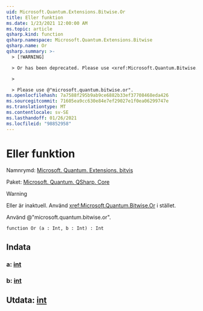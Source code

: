 ```yaml
---
uid: Microsoft.Quantum.Extensions.Bitwise.Or
title: Eller funktion
ms.date: 1/23/2021 12:00:00 AM
ms.topic: article
qsharp.kind: function
qsharp.namespace: Microsoft.Quantum.Extensions.Bitwise
qsharp.name: Or
qsharp.summary: >-
  > [!WARNING]

  > Or has been deprecated. Please use <xref:Microsoft.Quantum.Bitwise.Or> instead.

  >

  > Please use @"microsoft.quantum.bitwise.or".
ms.openlocfilehash: 7a7588f295b9ab9ce6882b33ef37708468eda426
ms.sourcegitcommit: 71605ea9cc630e84e7ef29027e1f0ea06299747e
ms.translationtype: MT
ms.contentlocale: sv-SE
ms.lasthandoff: 01/26/2021
ms.locfileid: "98852958"
---
```

# <a name="or-function"></a>Eller funktion

Namnrymd: [Microsoft. Quantum. Extensions. bitvis](xref:Microsoft.Quantum.Extensions.Bitwise)

Paket: [Microsoft. Quantum. QSharp. Core](https://nuget.org/packages/Microsoft.Quantum.QSharp.Core)


> [!WARNING]
> Eller är inaktuell. Använd <xref:Microsoft.Quantum.Bitwise.Or> i stället.
>
> Använd @"microsoft.quantum.bitwise.or".



```qsharp
function Or (a : Int, b : Int) : Int
```


## <a name="input"></a>Indata

### <a name="a--int"></a>a: [int](xref:microsoft.quantum.lang-ref.int)




### <a name="b--int"></a>b: [int](xref:microsoft.quantum.lang-ref.int)





## <a name="output--int"></a>Utdata: [int](xref:microsoft.quantum.lang-ref.int)

